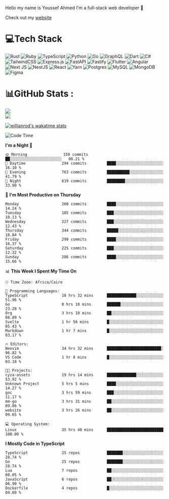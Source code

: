 Hello my name is Youssef Ahmed I'm a full-stack web developer 👋

Check out my [website](https://youssefahmed.vercel.app)
 
# 💻Tech Stack

![Rust](https://img.shields.io/badge/rust-%23000000.svg?style=for-the-badge&logo=rust&logoColor=white) ![Ruby](https://img.shields.io/badge/ruby-%23CC342D.svg?style=for-the-badge&logo=ruby&logoColor=white) ![TypeScript](https://img.shields.io/badge/typescript-%23007ACC.svg?style=for-the-badge&logo=typescript&logoColor=white) ![Python](https://img.shields.io/badge/python-3670A0?style=for-the-badge&logo=python&logoColor=ffdd54) ![Go](https://img.shields.io/badge/go-%2300ADD8.svg?style=for-the-badge&logo=go&logoColor=white) ![GraphQL](https://img.shields.io/badge/-GraphQL-E10098?style=for-the-badge&logo=graphql&logoColor=white) ![Dart](https://img.shields.io/badge/dart-%230175C2.svg?style=for-the-badge&logo=dart&logoColor=white) ![C#](https://img.shields.io/badge/c%23-%23239120.svg?style=for-the-badge&logo=c-sharp&logoColor=white) ![TailwindCSS](https://img.shields.io/badge/tailwindcss-%2338B2AC.svg?style=for-the-badge&logo=tailwind-css&logoColor=white) ![Express.js](https://img.shields.io/badge/express.js-%23404d59.svg?style=for-the-badge&logo=express&logoColor=%2361DAFB) ![FastAPI](https://img.shields.io/badge/FastAPI-005571?style=for-the-badge&logo=fastapi) ![Fastify](https://img.shields.io/badge/fastify-%23000000.svg?style=for-the-badge&logo=fastify&logoColor=white) ![Flutter](https://img.shields.io/badge/Flutter-%2302569B.svg?style=for-the-badge&logo=Flutter&logoColor=white) ![Angular](https://img.shields.io/badge/angular-%23DD0031.svg?style=for-the-badge&logo=angular&logoColor=white) ![Next JS](https://img.shields.io/badge/Next-black?style=for-the-badge&logo=next.js&logoColor=white) ![NestJS](https://img.shields.io/badge/nestjs-%23E0234E.svg?style=for-the-badge&logo=nestjs&logoColor=white) ![React](https://img.shields.io/badge/react-%2320232a.svg?style=for-the-badge&logo=react&logoColor=%2361DAFB) ![Yarn](https://img.shields.io/badge/yarn-%232C8EBB.svg?style=for-the-badge&logo=yarn&logoColor=white) ![Postgres](https://img.shields.io/badge/postgres-%23316192.svg?style=for-the-badge&logo=postgresql&logoColor=white) ![MySQL](https://img.shields.io/badge/mysql-%2300f.svg?style=for-the-badge&logo=mysql&logoColor=white) ![MongoDB](https://img.shields.io/badge/MongoDB-%234ea94b.svg?style=for-the-badge&logo=mongodb&logoColor=white)     ![Figma](https://img.shields.io/badge/figma-%23F24E1E.svg?style=for-the-badge&logo=figma&logoColor=white)

# 📊GitHub Stats :

![](https://github-readme-stats.vercel.app/api?username=joetifa2003&theme=tokyonight&hide_border=false&include_all_commits=false&count_private=false)<br/>
![](https://github-readme-streak-stats.herokuapp.com/?user=joetifa2003&theme=tokyonight&hide_border=false)<br/>

[![willianrod's wakatime stats](https://github-readme-stats.vercel.app/api/wakatime?username=joetifa2003&layout=compact)](https://github.com/anuraghazra/github-readme-stats)
<!--START_SECTION:waka-->
![Code Time](http://img.shields.io/badge/Code%20Time-3%2C171%20hrs%208%20mins-blue)

**I'm a Night 🦉** 

```text
🌞 Morning                150 commits         ██░░░░░░░░░░░░░░░░░░░░░░░   08.21 % 
🌆 Daytime                294 commits         ████░░░░░░░░░░░░░░░░░░░░░   16.10 % 
🌃 Evening                763 commits         ██████████░░░░░░░░░░░░░░░   41.79 % 
🌙 Night                  619 commits         ████████░░░░░░░░░░░░░░░░░   33.90 % 
```
📅 **I'm Most Productive on Thursday** 

```text
Monday                   260 commits         ████░░░░░░░░░░░░░░░░░░░░░   14.24 % 
Tuesday                  185 commits         ███░░░░░░░░░░░░░░░░░░░░░░   10.13 % 
Wednesday                227 commits         ███░░░░░░░░░░░░░░░░░░░░░░   12.43 % 
Thursday                 344 commits         █████░░░░░░░░░░░░░░░░░░░░   18.84 % 
Friday                   299 commits         ████░░░░░░░░░░░░░░░░░░░░░   16.37 % 
Saturday                 225 commits         ███░░░░░░░░░░░░░░░░░░░░░░   12.32 % 
Sunday                   286 commits         ████░░░░░░░░░░░░░░░░░░░░░   15.66 % 
```


📊 **This Week I Spent My Time On** 

```text
🕑︎ Time Zone: Africa/Cairo

💬 Programming Languages: 
TypeScript               18 hrs 32 mins      █████████████░░░░░░░░░░░░   51.96 % 
Go                       8 hrs 18 mins       ██████░░░░░░░░░░░░░░░░░░░   23.28 % 
Org                      3 hrs 10 mins       ██░░░░░░░░░░░░░░░░░░░░░░░   08.89 % 
Svelte                   1 hr 56 mins        █░░░░░░░░░░░░░░░░░░░░░░░░   05.43 % 
Markdown                 1 hr 7 mins         █░░░░░░░░░░░░░░░░░░░░░░░░   03.17 % 

🔥 Editors: 
Neovim                   34 hrs 32 mins      ████████████████████████░   96.82 % 
VS Code                  1 hr 8 mins         █░░░░░░░░░░░░░░░░░░░░░░░░   03.18 % 

🐱‍💻 Projects: 
cyza-assets              19 hrs 14 mins      █████████████░░░░░░░░░░░░   53.92 % 
Unknown Project          5 hrs 5 mins        ████░░░░░░░░░░░░░░░░░░░░░   14.27 % 
goc                      3 hrs 59 mins       ███░░░░░░░░░░░░░░░░░░░░░░   11.17 % 
mm-go                    3 hrs 31 mins       ██░░░░░░░░░░░░░░░░░░░░░░░   09.86 % 
website                  3 hrs 26 mins       ██░░░░░░░░░░░░░░░░░░░░░░░   09.65 % 

💻 Operating System: 
Linux                    35 hrs 40 mins      █████████████████████████   100.00 % 
```

**I Mostly Code in TypeScript** 

```text
TypeScript               25 repos            ███████░░░░░░░░░░░░░░░░░░   28.74 % 
Go                       25 repos            ███████░░░░░░░░░░░░░░░░░░   28.74 % 
Lua                      7 repos             ██░░░░░░░░░░░░░░░░░░░░░░░   08.05 % 
JavaScript               6 repos             ██░░░░░░░░░░░░░░░░░░░░░░░   06.90 % 
Dockerfile               4 repos             █░░░░░░░░░░░░░░░░░░░░░░░░   04.60 % 
```




<!--END_SECTION:waka-->
